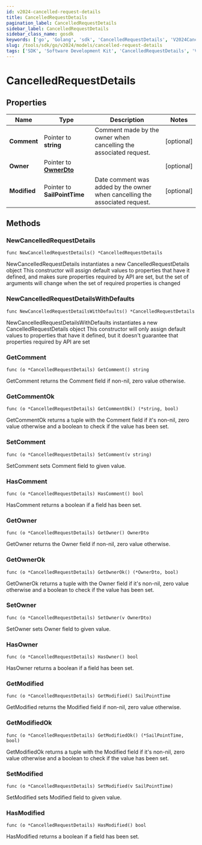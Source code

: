 ```yaml
---
id: v2024-cancelled-request-details
title: CancelledRequestDetails
pagination_label: CancelledRequestDetails
sidebar_label: CancelledRequestDetails
sidebar_class_name: gosdk
keywords: ['go', 'Golang', 'sdk', 'CancelledRequestDetails', 'V2024CancelledRequestDetails'] 
slug: /tools/sdk/go/v2024/models/cancelled-request-details
tags: ['SDK', 'Software Development Kit', 'CancelledRequestDetails', 'V2024CancelledRequestDetails']
---
```


# CancelledRequestDetails

## Properties

Name | Type | Description | Notes
------------ | ------------- | ------------- | -------------
**Comment** | Pointer to **string** | Comment made by the owner when cancelling the associated request. | [optional] 
**Owner** | Pointer to [**OwnerDto**](owner-dto) |  | [optional] 
**Modified** | Pointer to **SailPointTime** | Date comment was added by the owner when cancelling the associated request. | [optional] 

## Methods

### NewCancelledRequestDetails

`func NewCancelledRequestDetails() *CancelledRequestDetails`

NewCancelledRequestDetails instantiates a new CancelledRequestDetails object
This constructor will assign default values to properties that have it defined,
and makes sure properties required by API are set, but the set of arguments
will change when the set of required properties is changed

### NewCancelledRequestDetailsWithDefaults

`func NewCancelledRequestDetailsWithDefaults() *CancelledRequestDetails`

NewCancelledRequestDetailsWithDefaults instantiates a new CancelledRequestDetails object
This constructor will only assign default values to properties that have it defined,
but it doesn't guarantee that properties required by API are set

### GetComment

`func (o *CancelledRequestDetails) GetComment() string`

GetComment returns the Comment field if non-nil, zero value otherwise.

### GetCommentOk

`func (o *CancelledRequestDetails) GetCommentOk() (*string, bool)`

GetCommentOk returns a tuple with the Comment field if it's non-nil, zero value otherwise
and a boolean to check if the value has been set.

### SetComment

`func (o *CancelledRequestDetails) SetComment(v string)`

SetComment sets Comment field to given value.

### HasComment

`func (o *CancelledRequestDetails) HasComment() bool`

HasComment returns a boolean if a field has been set.

### GetOwner

`func (o *CancelledRequestDetails) GetOwner() OwnerDto`

GetOwner returns the Owner field if non-nil, zero value otherwise.

### GetOwnerOk

`func (o *CancelledRequestDetails) GetOwnerOk() (*OwnerDto, bool)`

GetOwnerOk returns a tuple with the Owner field if it's non-nil, zero value otherwise
and a boolean to check if the value has been set.

### SetOwner

`func (o *CancelledRequestDetails) SetOwner(v OwnerDto)`

SetOwner sets Owner field to given value.

### HasOwner

`func (o *CancelledRequestDetails) HasOwner() bool`

HasOwner returns a boolean if a field has been set.

### GetModified

`func (o *CancelledRequestDetails) GetModified() SailPointTime`

GetModified returns the Modified field if non-nil, zero value otherwise.

### GetModifiedOk

`func (o *CancelledRequestDetails) GetModifiedOk() (*SailPointTime, bool)`

GetModifiedOk returns a tuple with the Modified field if it's non-nil, zero value otherwise
and a boolean to check if the value has been set.

### SetModified

`func (o *CancelledRequestDetails) SetModified(v SailPointTime)`

SetModified sets Modified field to given value.

### HasModified

`func (o *CancelledRequestDetails) HasModified() bool`

HasModified returns a boolean if a field has been set.


